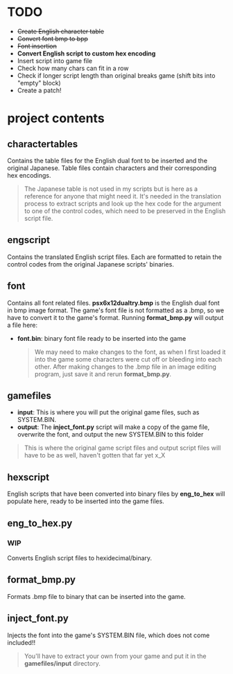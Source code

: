 # TODO

- ~~Create English character table~~
- ~~Convert font bmp to bpp~~
- ~~Font insertion~~
- **Convert English script to custom hex encoding**
- Insert script into game file
- Check how many chars can fit in a row
- Check if longer script length than original breaks game (shift bits into "empty" block)
- Create a patch!

# project contents


## charactertables

Contains the table files for the English dual font to be inserted and the original Japanese. Table files contain characters and their corresponding hex encodings. 
>The Japanese table is not used in my scripts but is here as a reference for anyone that might need it.
>It's needed in the translation process to extract scripts and look up the hex code for the argument to one of the control codes, which need to be preserved in the English script file.

## engscript

Contains the translated English script files. Each are formatted to retain the control codes from the original Japanese scripts' binaries. 

## font

Contains all font related files. **psx6x12dualtry.bmp** is the English dual font in bmp image format. The game's font file is not formatted as a .bmp, so we have to convert it to the game's format. 
Running **format_bmp.py** will output a file here:

- **font.bin**: binary font file ready to be inserted into the game

  >We may need to make changes to the font, as when I first loaded it into the game some characters were cut off or bleeding into each other.
  >After making changes to the .bmp file in an image editing program, just save it and rerun **format_bmp.py**.

## gamefiles

- **input**: This is where you will put the original game files, such as SYSTEM.BIN.
- **output**: The **inject_font.py** script will make a copy of the game file, overwrite the font, and output the new SYSTEM.BIN to this folder

 >This is where the original game script files and output script files will have to be as well, haven't gotten that far yet x_X

## hexscript

English scripts that have been converted into binary files by **eng_to_hex** will populate here, ready to be inserted into the game files.

## eng_to_hex.py

### WIP

Converts English script files to hexidecimal/binary.

## format_bmp.py

Formats .bmp file to binary that can be inserted into the game.

## inject_font.py

Injects the font into the game's SYSTEM.BIN file, which does not come included!! 
>You'll have to extract your own from your game and put it in the **gamefiles/input** directory.
